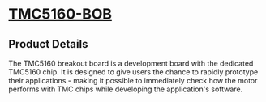 # [TMC5160-BOB](https://www.analog.com/en/resources/evaluation-hardware-and-software/evaluation-boards-kits/tmc5160-bob.html#eb-overview)
## Product Details
The TMC5160 breakout board is a development board with the dedicated TMC5160 chip. It is designed to give users the chance to rapidly prototype their applications - making it possible to immediately check how the motor performs with TMC chips while developing the application's software.